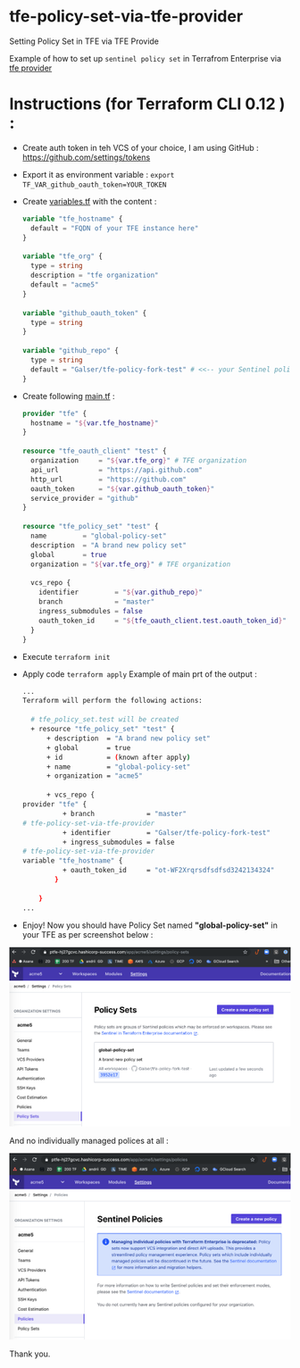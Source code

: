 # tfe-policy-set-via-tfe-provider
Setting Policy Set in TFE via TFE Provide

Example of how to set up `sentinel policy set` in Terrafrom Enterprise via [tfe provider]( https://www.terraform.io/docs/providers/tfe/index.html)

# Instructions (for Terraform CLI 0.12 ) : 

- Create auth token in teh VCS of your choice, I am using GitHub : https://github.com/settings/tokens
- Export it as environment variable :
  ```export TF_VAR_github_oauth_token=YOUR_TOKEN```
- Create [variables.tf](variables.tf) with the content :
  ```terraform
  variable "tfe_hostname" {
    default = "FQDN of your TFE instance here"
  }

  variable "tfe_org" {
    type = string
    description = "tfe organization"
    default = "acme5"
  }
  
  variable "github_oauth_token" {
    type = string
  }
  
  variable "github_repo" {
    type = string
    default = "Galser/tfe-policy-fork-test" # <<-- your Sentinel policy set repo
  }
  
  ```
- Create following [main.tf](main.tf) : 
  ```terraform
  provider "tfe" {
    hostname = "${var.tfe_hostname}"
  }

  resource "tfe_oauth_client" "test" {
    organization     = "${var.tfe_org}" # TFE organization
    api_url          = "https://api.github.com"
    http_url         = "https://github.com"
    oauth_token      = "${var.github_oauth_token}"
    service_provider = "github"
  }

  resource "tfe_policy_set" "test" {
    name         = "global-policy-set"
    description  = "A brand new policy set"
    global       = true
    organization = "${var.tfe_org}" # TFE organization

    vcs_repo {
      identifier         = "${var.github_repo}"
      branch             = "master"
      ingress_submodules = false
      oauth_token_id     = "${tfe_oauth_client.test.oauth_token_id}"
    }
  }
  ```
- Execute `terraform init` 
- Apply code `terraform apply`
  Example of main prt of the output :
  ```bash
  ...
  Terraform will perform the following actions:

    # tfe_policy_set.test will be created
    + resource "tfe_policy_set" "test" {
        + description  = "A brand new policy set"
        + global       = true
        + id           = (known after apply)
        + name         = "global-policy-set"
        + organization = "acme5"

        + vcs_repo {
  provider "tfe" {
            + branch             = "master"
  # tfe-policy-set-via-tfe-provider
            + identifier         = "Galser/tfe-policy-fork-test"
            + ingress_submodules = false
  # tfe-policy-set-via-tfe-provider
  variable "tfe_hostname" {
            + oauth_token_id     = "ot-WF2Xrqrsdfsdfsd3242134324"
          }

      }
  ...
  ```
 
- Enjoy! Now you should have Policy Set named **"global-policy-set"** in your TFE as per screenshot below : 

![Policies Set page screenshot](screenshots/policy-set-page.png)

And no individually managed polices at all : 

![No individual policies](screenshots/no-individual-policies.png)


Thank you.

